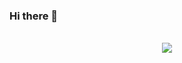 ### Hi there 👋
<p align="center">
    <br>
  <img src="[https://github-readme-stats.vercel.app/api/top-langs/?username=0dayNinja&&theme=dark&layout=compact](https://github-readme-stats.vercel.app/api/top-langs/?username=Sanskar-tyagi&&theme=dark&layout=compact)">
  <br>

</p>
